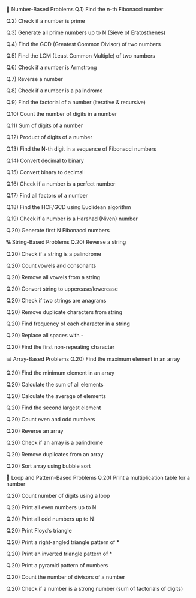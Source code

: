 🔢 Number-Based Problems
Q.1) Find the n-th Fibonacci number

Q.2) Check if a number is prime

Q.3) Generate all prime numbers up to N (Sieve of Eratosthenes)

Q.4) Find the GCD (Greatest Common Divisor) of two numbers

Q.5) Find the LCM (Least Common Multiple) of two numbers

Q.6) Check if a number is Armstrong

Q.7) Reverse a number

Q.8) Check if a number is a palindrome

Q.9) Find the factorial of a number (iterative & recursive)

Q.10) Count the number of digits in a number

Q.11) Sum of digits of a number

Q.12) Product of digits of a number

Q.13) Find the N-th digit in a sequence of Fibonacci numbers

Q.14) Convert decimal to binary

Q.15) Convert binary to decimal

Q.16) Check if a number is a perfect number

Q.17) Find all factors of a number

Q.18) Find the HCF/GCD using Euclidean algorithm

Q.19) Check if a number is a Harshad (Niven) number

Q.20) Generate first N Fibonacci numbers

🔠 String-Based Problems
Q.20) Reverse a string

Q.20) Check if a string is a palindrome

Q.20) Count vowels and consonants

Q.20) Remove all vowels from a string

Q.20) Convert string to uppercase/lowercase

Q.20) Check if two strings are anagrams

Q.20) Remove duplicate characters from string

Q.20) Find frequency of each character in a string

Q.20) Replace all spaces with -

Q.20) Find the first non-repeating character

📊 Array-Based Problems
Q.20) Find the maximum element in an array

Q.20) Find the minimum element in an array

Q.20) Calculate the sum of all elements

Q.20) Calculate the average of elements

Q.20) Find the second largest element

Q.20) Count even and odd numbers

Q.20) Reverse an array

Q.20) Check if an array is a palindrome

Q.20) Remove duplicates from an array

Q.20) Sort array using bubble sort

🔄 Loop and Pattern-Based Problems
Q.20) Print a multiplication table for a number

Q.20) Count number of digits using a loop

Q.20) Print all even numbers up to N

Q.20) Print all odd numbers up to N

Q.20) Print Floyd’s triangle

Q.20) Print a right-angled triangle pattern of *

Q.20) Print an inverted triangle pattern of *

Q.20) Print a pyramid pattern of numbers

Q.20) Count the number of divisors of a number

Q.20) Check if a number is a strong number (sum of factorials of digits)